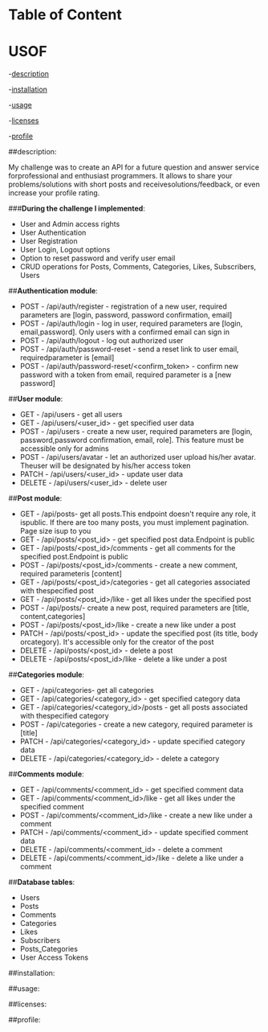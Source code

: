 # Table of Content
# USOF
-[description](#description)

-[installation](#installation)

-[usage](#usage)

-[licenses](#licenses)

-[profile](#profile)

##description:

My challenge was to create an API for a future question and answer service forprofessional and enthusiast programmers. It allows to share your problems/solutions with short posts and receivesolutions/feedback, or even increase your profile rating.

###**During the challenge I implemented**:<br/>

- User and Admin access rights
- User Authentication
- User Registration
- User Login, Logout options
- Option to reset password and verify user email
- CRUD operations for Posts, Comments, Categories, Likes, Subscribers, Users

##**Authentication module**:<br/>
- POST - /api/auth/register - registration of a new user, required parameters are [login, password, password confirmation, email]<br/>
- POST - /api/auth/login - log in user, required parameters are [login, email,password]. Only users with a confirmed email can sign in<br/>
- POST - /api/auth/logout - log out authorized user<br/>
- POST - /api/auth/password-reset - send a reset link to user email, requiredparameter is [email]<br/>
- POST - /api/auth/password-reset/<confirm_token> - confirm new password with a token from email, required parameter is a [new password]<br/>

##**User module**:<br/>
- GET - /api/users - get all users<br/>
- GET - /api/users/<user_id> - get specified user data<br/>
- POST - /api/users - create a new user, required parameters are [login, password,password confirmation, email, role]. This feature must be accessible only for admins<br/>
- POST - /api/users/avatar - let an authorized user upload his/her avatar. Theuser will be designated by his/her access token<br/>
- PATCH - /api/users/<user_id> - update user data<br/>
- DELETE - /api/users/<user_id> - delete user<br/>

##**Post module**:<br/>
- GET - /api/posts- get all posts.This endpoint doesn't require any role, it ispublic. If there are too many posts, you must implement pagination. Page size isup to you<br/>
- GET - /api/posts/<post_id> - get specified post data.Endpoint is public<br/>
- GET - /api/posts/<post_id>/comments - get all comments for the specified post.Endpoint is public<br/>
- POST - /api/posts/<post_id>/comments - create a new comment, required parameteris [content]<br/>
- GET - /api/posts/<post_id>/categories - get all categories associated with thespecified post<br/>
- GET - /api/posts/<post_id>/like - get all likes under the specified post<br/>
- POST - /api/posts/- create a new post, required parameters are [title, content,categories]<br/>
- POST - /api/posts/<post_id>/like - create a new like under a post<br/>
- PATCH - /api/posts/<post_id> - update the specified post (its title, body orcategory). It's accessible only for the creator of the post<br/>
- DELETE - /api/posts/<post_id> - delete a post<br/>
- DELETE - /api/posts/<post_id>/like - delete a like under a post<br/>

##**Categories module**:<br/>
- GET - /api/categories- get all categories<br/>
- GET - /api/categories/<category_id> - get specified category data<br/>
- GET - /api/categories/<category_id>/posts - get all posts associated with thespecified category<br/>
- POST - /api/categories - create a new category, required parameter is [title]<br/>
- PATCH - /api/categories/<category_id> - update specified category data<br/>
- DELETE - /api/categories/<category_id> - delete a category<br/>

##**Comments module**:<br/>
- GET - /api/comments/<comment_id> - get specified comment data<br/>
- GET - /api/comments/<comment_id>/like - get all likes under the specified comment<br/>
- POST - /api/comments/<comment_id>/like - create a new like under a comment<br/>
- PATCH - /api/comments/<comment_id> - update specified comment data<br/>
- DELETE - /api/comments/<comment_id> - delete a comment<br/>
- DELETE - /api/comments/<comment_id>/like - delete a like under a comment<br/>

##**Database tables**:<br/>

- Users<br/>
- Posts<br/>
- Comments<br/>
- Categories<br/>
- Likes<br/>
- Subscribers<br/>
- Posts_Categories<br/>
- User Access Tokens<br/>

##installation:

##usage:

##licenses:

##profile: